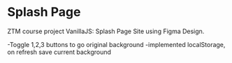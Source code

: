 # Splash Page

ZTM course project VanillaJS: Splash Page Site using Figma Design.

-Toggle 1,2,3 buttons to go original background
-implemented localStorage, on refresh save current background
